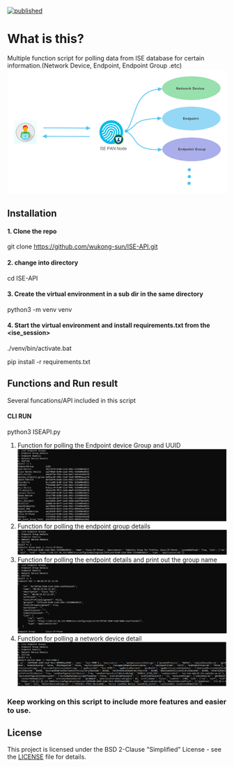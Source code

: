 [![published](https://static.production.devnetcloud.com/codeexchange/assets/images/devnet-published.svg)](https://developer.cisco.com/codeexchange/github/repo/wukong-sun/ISE-API)
# What is this?
Multiple function script for polling data from ISE database for certain information.(Network Device, Endpoint, Endpoint Group .etc)
![ISE-API](/ISE-API-flow.png)

## Installation

#### 1. Clone the repo
git clone https://github.com/wukong-sun/ISE-API.git
#### 2. change into directory
cd ISE-API
#### 3. Create the virtual environment in a sub dir in the same directory
python3 -m venv venv
#### 4. Start the virtual environment and install requirements.txt from the <ise_session>
./venv/bin/activate.bat

pip install -r requirements.txt 
      
## Functions and Run result
Several funcations/API included in this script

#### CLI RUN
python3 ISEAPI.py

1. Function for polling the Endpoint device Group and UUID
![endpointgrouplist](/endpointgrouplist.png)
2. Function for polling the endpoint group details
![endpointgroupdetail](/endpointgroupdetail.png)
3. Function for polling the endpoint details and print out the group name
![endpointdetail](/endpointdetail.png)
4. Function for polling a network device detail
![networkdevicedetail](/networkdevicedetail.png)

### Keep working on this script to include more features and easier to use.

## License
This project is licensed under the BSD 2-Clause "Simplified" License - see the  [LICENSE](./LICENSE) file for details.

